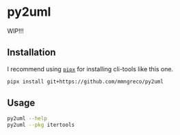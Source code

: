 # py2uml

WIP!!!

## Installation

I recommend using [`pipx`](https://pypa.github.io/pipx/) for installing
cli-tools like this one.

```bash
pipx install git+https://github.com/mmngreco/py2uml
```

## Usage

```bash
py2uml --help
py2uml --pkg itertools
```


